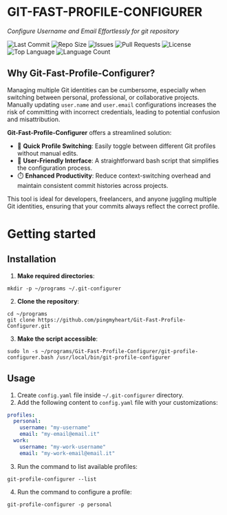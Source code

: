 # GIT-FAST-PROFILE-CONFIGURER

*Configure Username and Email Effortlessly for git repository*

![Last Commit](https://img.shields.io/github/last-commit/pingmyheart/Git-Fast-Profile-Configurer)
![Repo Size](https://img.shields.io/github/repo-size/pingmyheart/Git-Fast-Profile-Configurer)
![Issues](https://img.shields.io/github/issues/pingmyheart/Git-Fast-Profile-Configurer)
![Pull Requests](https://img.shields.io/github/issues-pr/pingmyheart/Git-Fast-Profile-Configurer)
![License](https://img.shields.io/github/license/pingmyheart/Git-Fast-Profile-Configurer)
![Top Language](https://img.shields.io/github/languages/top/pingmyheart/Git-Fast-Profile-Configurer)
![Language Count](https://img.shields.io/github/languages/count/pingmyheart/Git-Fast-Profile-Configurer)

## Why Git-Fast-Profile-Configurer?

Managing multiple Git identities can be cumbersome, especially when switching between personal, professional, or
collaborative projects. Manually updating `user.name` and `user.email` configurations increases the risk of committing
with incorrect credentials, leading to potential confusion and misattribution.

**Git-Fast-Profile-Configurer** offers a streamlined solution:

* 🚀 **Quick Profile Switching**: Easily toggle between different Git profiles without manual edits.
* 🧩 **User-Friendly Interface**: A straightforward bash script that simplifies the configuration process.
* ⏱️ **Enhanced Productivity**: Reduce context-switching overhead and maintain consistent commit histories across
  projects.

This tool is ideal for developers, freelancers, and anyone juggling multiple Git identities, ensuring that your commits
always reflect the correct profile.

# Getting started

## Installation

1. **Make required directories**:

```shell
mkdir -p ~/programs ~/.git-configurer
```

2. **Clone the repository**:

```shell
cd ~/programs
git clone https://github.com/pingmyheart/Git-Fast-Profile-Configurer.git
```

3. **Make the script accessible**:

```shell
sudo ln -s ~/programs/Git-Fast-Profile-Configurer/git-profile-configurer.bash /usr/local/bin/git-profile-configurer
```

## Usage

1. Create `config.yaml` file inside `~/.git-configurer` directory.
2. Add the following content to `config.yaml` file with your customizations:

```yaml
profiles:
  personal:
    username: "my-username"
    email: "my-email@email.it"
  work:
    username: "my-work-username"
    email: "my-work-email@email.it"
```

3. Run the command to list available profiles:

```shell
git-profile-configurer --list
```

4. Run the command to configure a profile:

```shell
git-profile-configurer -p personal
```